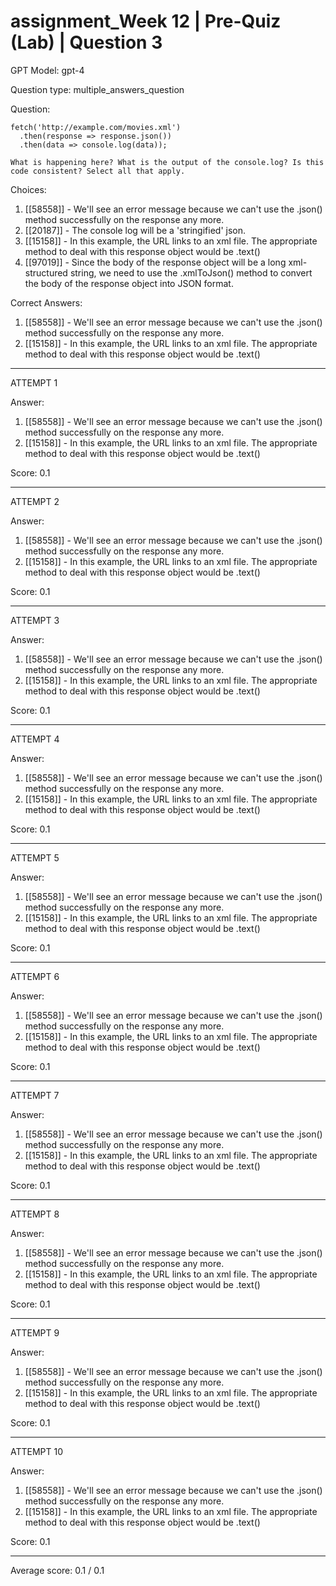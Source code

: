 # assignment_Week 12 | Pre-Quiz (Lab) | Question 3

GPT Model: gpt-4

Question type: multiple_answers_question

Question:
<div><pre class="brush: js notranslate line-numbers language-js"><code class=" language-js"><span class="token function">fetch</span><span class="token punctuation">(</span><span class="token string">'http://example.com/movies.xml'</span><span class="token punctuation">)</span>
  <span class="token punctuation">.</span><span class="token function">then</span><span class="token punctuation">(</span><span class="token parameter">response</span> <span class="token operator">=&gt;</span> response<span class="token punctuation">.</span><span class="token function">json</span><span class="token punctuation">(</span><span class="token punctuation">)</span><span class="token punctuation">)</span>
  <span class="token punctuation">.</span><span class="token function">then</span><span class="token punctuation">(</span><span class="token parameter">data</span> <span class="token operator">=&gt;</span> console<span class="token punctuation">.</span><span class="token function">log</span><span class="token punctuation">(</span>data<span class="token punctuation">)</span><span class="token punctuation">)</span><span class="token punctuation">;<br><br>What is happening here? What is the output of the console.log? Is this code consistent? Select all that apply.</span></code></pre></div>

Choices:
1. [[58558]] - We'll see an error message because we can't use the .json() method successfully on the response any more.
2. [[20187]] - The console log will be a 'stringified' json.
3. [[15158]] - In this example, the URL links to an xml file. The appropriate method to deal with this response object would be .text()
4. [[97019]] - Since the body of the response object will be a long xml-structured string,  we need to use the .xmlToJson() method to convert the body of the response object into JSON format.

Correct Answers:
1. [[58558]] - We'll see an error message because we can't use the .json() method successfully on the response any more.
3. [[15158]] - In this example, the URL links to an xml file. The appropriate method to deal with this response object would be .text()

****************************************

ATTEMPT 1

Answer: 
1. [[58558]] - We'll see an error message because we can't use the .json() method successfully on the response any more.
3. [[15158]] - In this example, the URL links to an xml file. The appropriate method to deal with this response object would be .text()

Score: 0.1

--------------------

ATTEMPT 2

Answer:
1. [[58558]] - We'll see an error message because we can't use the .json() method successfully on the response any more.
3. [[15158]] - In this example, the URL links to an xml file. The appropriate method to deal with this response object would be .text()

Score: 0.1

--------------------

ATTEMPT 3

Answer: 
1. [[58558]] - We'll see an error message because we can't use the .json() method successfully on the response any more.
3. [[15158]] - In this example, the URL links to an xml file. The appropriate method to deal with this response object would be .text()

Score: 0.1

--------------------

ATTEMPT 4

Answer: 
1. [[58558]] - We'll see an error message because we can't use the .json() method successfully on the response any more.
3. [[15158]] - In this example, the URL links to an xml file. The appropriate method to deal with this response object would be .text()

Score: 0.1

--------------------

ATTEMPT 5

Answer: 
1. [[58558]] - We'll see an error message because we can't use the .json() method successfully on the response any more.
3. [[15158]] - In this example, the URL links to an xml file. The appropriate method to deal with this response object would be .text()

Score: 0.1

--------------------

ATTEMPT 6

Answer: 
1. [[58558]] - We'll see an error message because we can't use the .json() method successfully on the response any more.
3. [[15158]] - In this example, the URL links to an xml file. The appropriate method to deal with this response object would be .text()

Score: 0.1

--------------------

ATTEMPT 7

Answer: 
1. [[58558]] - We'll see an error message because we can't use the .json() method successfully on the response any more.
3. [[15158]] - In this example, the URL links to an xml file. The appropriate method to deal with this response object would be .text()

Score: 0.1

--------------------

ATTEMPT 8

Answer: 
1. [[58558]] - We'll see an error message because we can't use the .json() method successfully on the response any more.
3. [[15158]] - In this example, the URL links to an xml file. The appropriate method to deal with this response object would be .text()

Score: 0.1

--------------------

ATTEMPT 9

Answer: 
1. [[58558]] - We'll see an error message because we can't use the .json() method successfully on the response any more.
3. [[15158]] - In this example, the URL links to an xml file. The appropriate method to deal with this response object would be .text()

Score: 0.1

--------------------

ATTEMPT 10

Answer: 
1. [[58558]] - We'll see an error message because we can't use the .json() method successfully on the response any more.
3. [[15158]] - In this example, the URL links to an xml file. The appropriate method to deal with this response object would be .text()

Score: 0.1

--------------------

Average score: 0.1 / 0.1
